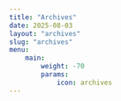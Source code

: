```yaml
---
title: "Archives"
date: 2025-08-03
layout: "archives"
slug: "archives"
menu:
    main:
        weight: -70
        params: 
            icon: archives
---
```

